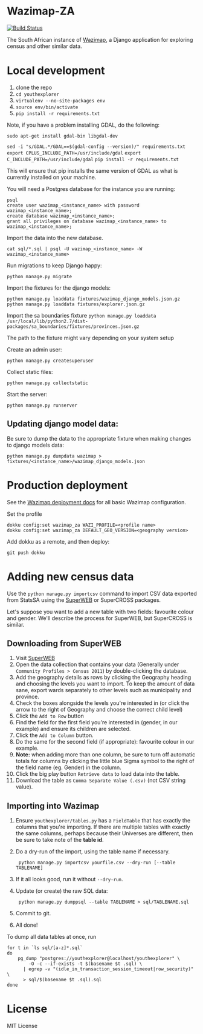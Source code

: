 # Wazimap-ZA

[![Build Status](https://travis-ci.org/Code4SA/wazimap-za.svg)](http://travis-ci.org/Code4SA/wazimap-za)

The South African instance of [Wazimap](https://github.com/Code4SA/wazimap), a Django application for exploring census and other similar data.

# Local development

1. clone the repo
2. ``cd youthexplorer``
3. ``virtualenv --no-site-packages env``
4. ``source env/bin/activate``
5. ``pip install -r requirements.txt``

Note, if you have a problem installing GDAL, do the following:

`sudo apt-get install gdal-bin libgdal-dev`

`sed -i "s/GDAL.*/GDAL==$(gdal-config --version)/" requirements.txt`
``export CPLUS_INCLUDE_PATH=/usr/include/gdal``
``export C_INCLUDE_PATH=/usr/include/gdal``
``pip install -r requirements.txt``


This will ensure that pip installs the same version of GDAL as what is currently installed on your machine.


You will need a Postgres database for the instance you are running:
```
psql
create user wazimap_<instance_name> with password wazimap_<instance_name>;
create database wazimap_<instance_name>;
grant all privileges on database wazimap_<instance_name> to wazimap_<instance_name>;
```

Import the data into the new database.
```
cat sql/*.sql | psql -U wazimap_<instance_name> -W wazimap_<instance_name>
```

Run migrations to keep Django happy:
```
python manage.py migrate
```

Import the fixtures for the django models:
```
python manage.py loaddata fixtures/wazimap_django_models.json.gz
python manage.py loaddata fixtures/explorer.json.gz
```

Import the sa boundaries fixture
``python manage.py loaddata /usr/local/lib/python2.7/dist-packages/sa_boundaries/fixtures/provinces.json.gz``

The path to the fixture might vary depending on your system setup

Create an admin user:
```
python manage.py createsuperuser

```
Collect static files:
```
python manage.py collectstatic

```
Start the server:
```
python manage.py runserver
```

## Updating django model data:

Be sure to dump the data to the appropriate fixture when making changes to django models data:
```
python manage.py dumpdata wazimap > fixtures/<instance_name>/wazimap_django_models.json
```


# Production deployment

See the [Wazimap deployment docs](http://wazimap.readthedocs.org/en/latest/deploying.html) for all basic Wazimap configuration.

Set the profile
```
dokku config:set wazimap_za WAZI_PROFILE=<profile name>
dokku config:set wazimap_za DEFAULT_GEO_VERSION=<geography version>
```

Add dokku as a remote, and then deploy:
```
git push dokku
```

# Adding new census data

Use the ``python manage.py importcsv`` command to import CSV data exported from StatsSA using the [SuperWEB](http://interactive2.statssa.gov.za/webapi/jsf/login.xhtml) or SuperCROSS packages.

Let's suppose you want to add a new table with two fields: favourite colour and gender. We'll describe the process for SuperWEB, but SuperCROSS is similar.

## Downloading from SuperWEB

1. Visit [SuperWEB](http://interactive2.statssa.gov.za/webapi/jsf/login.xhtml)
2. Open the data collection that contains your data (Generally under ``Community Profiles > Census 2011``) by double-clicking the database.
3. Add the geography details as rows by clicking the Geography heading and choosing the levels you want to import. To keep the amount of data sane, export wards separately to other levels such as municipality and province.
4. Check the boxes alongside the levels you're interested in (or click the arrow to the right of Geography and choose the correct child level)
5. Click the ``Add to Row`` button
6. Find the field for the first field you're interested in (gender, in our example) and ensure its children are selected.
7. Click the ``Add to Column`` button.
8. Do the same for the second field (if appropriate): favourite colour in our example.
9. **Note:** when adding more than one column, be sure to turn off automatic totals for columns by clicking the little blue Sigma symbol to the right of the field name (eg. Gender) in the column.
10. Click the big play button ``Retrieve data`` to load data into the table.
11. Download the table as ``Comma Separate Value (.csv)`` (not CSV string value).

## Importing into Wazimap

1. Ensure ``youthexplorer/tables.py`` has a ``FieldTable`` that has exactly the columns that you're importing. If there are multiple tables with exactly the same columns, perhaps because their Universes are different, then be sure to take note of the **table id**.
2. Do a dry-run of the import, using the table name if necessary.

        python manage.py importcsv yourfile.csv --dry-run [--table TABLENAME]

3. If it all looks good, run it without ``--dry-run``.
4. Update (or create) the raw SQL data:

        python manage.py dumppsql --table TABLENAME > sql/TABLENAME.sql

5. Commit to git.
6. All done!

To dump all data tables at once, run
```shell
for t in `ls sql/[a-z]*.sql`
do
    pg_dump "postgres://youthexplorer@localhost/youthexplorer" \
        -O -c --if-exists -t $(basename $t .sql) \
      | egrep -v "(idle_in_transaction_session_timeout|row_security)" \
      > sql/$(basename $t .sql).sql
done
```

# License

MIT License


